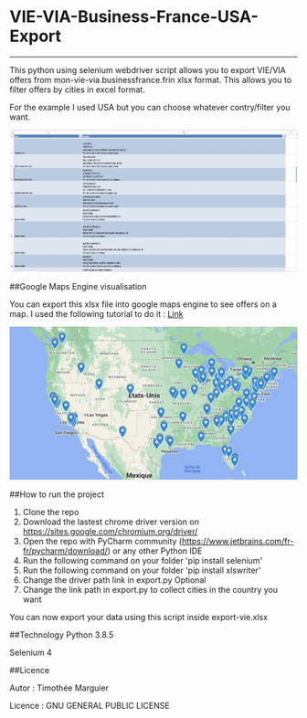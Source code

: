 # VIE-VIA-Business-France-USA-Export
***

This python using selenium webdriver script allows you to export VIE/VIA offers from mon-vie-via.businessfrance.frin xlsx format.
This allows you to filter offers by cities in excel format.

For the example I used USA but you can choose whatever contry/filter you want.

![Image text](export.png)

##Google Maps Engine visualisation

You can export this xlsx file into google maps engine to see offers on a map.
I used the following tutorial to do it : <a href="https://jemeformeaunumerique.fr/2013/12/01/tutoriel-creer-une-carte-google-map-a-partir-dune-liste-dadresses/#:~:text=Importer%20le%20fichier%20Excel%20contenant%20les%20points%20adresses&text=Pour%20cela%2C%20cliquez%20sur%20le,d'une%20autre%20carte%20existante.">Link</a>

![Image text](google-engine.png)

##How to run the project 

1) Clone the repo
2) Download the lastest chrome driver version on https://sites.google.com/chromium.org/driver/
3) Open the repo with PyCharm community (https://www.jetbrains.com/fr-fr/pycharm/download/) or any other Python IDE
4) Run the following command on your folder 'pip install selenium'
5) Run the following command on your folder 'pip install xlswriter'
6) Change the driver path link in export.py
   Optional
7) Change the link path in export.py to collect cities in the country you want


   
You can now export your data using this script inside export-vie.xlsx 

##Technology 
Python 3.8.5

Selenium 4

##Licence 

Autor : Timothée Marguier 

Licence : GNU GENERAL PUBLIC LICENSE
